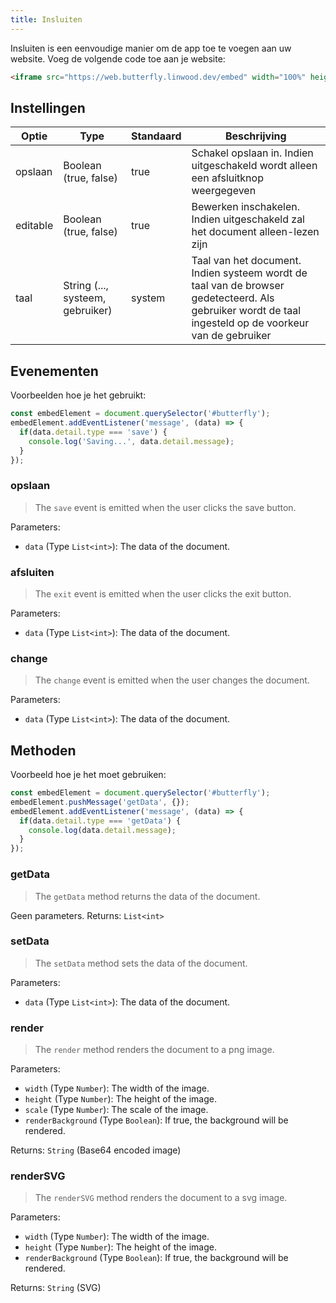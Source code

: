 ```yaml
---
title: Insluiten
---
```


Insluiten is een eenvoudige manier om de app toe te voegen aan uw website.
Voeg de volgende code toe aan je website:

```html
<iframe src="https://web.butterfly.linwood.dev/embed" width="100%" height="500px" allowtransparency="true"></iframe>
```

## Instellingen

| Optie    | Type                                                                                                | Standaard | Beschrijving                                                                                                                                                                           |
| -------- | --------------------------------------------------------------------------------------------------- | --------- | -------------------------------------------------------------------------------------------------------------------------------------------------------------------------------------- |
| opslaan  | Boolean (true, false)                                                            | true      | Schakel opslaan in. Indien uitgeschakeld wordt alleen een afsluitknop weergegeven                                                                                      |
| editable | Boolean (true, false)                                                            | true      | Bewerken inschakelen. Indien uitgeschakeld zal het document alleen-lezen zijn                                                                                          |
| taal     | String (..., systeem, gebruiker) | system    | Taal van het document. Indien systeem wordt de taal van de browser gedetecteerd. Als gebruiker wordt de taal ingesteld op de voorkeur van de gebruiker |

## Evenementen

Voorbeelden hoe je het gebruikt:

```javascript
const embedElement = document.querySelector('#butterfly');
embedElement.addEventListener('message', (data) => {
  if(data.detail.type === 'save') {
    console.log('Saving...', data.detail.message);
  }
});
```

### opslaan

> The `save` event is emitted when the user clicks the save button.

Parameters:

- `data` (Type `List<int>`): The data of the document.

### afsluiten

> The `exit` event is emitted when the user clicks the exit button.

Parameters:

- `data` (Type `List<int>`): The data of the document.

### change

> The `change` event is emitted when the user changes the document.

Parameters:

- `data` (Type `List<int>`): The data of the document.

## Methoden

Voorbeeld hoe je het moet gebruiken:

```javascript
const embedElement = document.querySelector('#butterfly');
embedElement.pushMessage('getData', {});
embedElement.addEventListener('message', (data) => {
  if(data.detail.type === 'getData') {
    console.log(data.detail.message);
  }
});
```

### getData

> The `getData` method returns the data of the document.

Geen parameters.
Returns: `List<int>`

### setData

> The `setData` method sets the data of the document.

Parameters:

- `data` (Type `List<int>`): The data of the document.

### render

> The `render` method renders the document to a png image.

Parameters:

- `width` (Type `Number`): The width of the image.
- `height` (Type `Number`): The height of the image.
- `scale` (Type `Number`): The scale of the image.
- `renderBackground` (Type `Boolean`): If true, the background will be rendered.

Returns: `String` (Base64 encoded image)

### renderSVG

> The `renderSVG` method renders the document to a svg image.

Parameters:

- `width` (Type `Number`): The width of the image.
- `height` (Type `Number`): The height of the image.
- `renderBackground` (Type `Boolean`): If true, the background will be rendered.

Returns: `String` (SVG)
